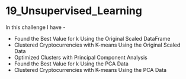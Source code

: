 # 19_Unsupervised_Learning

In this challenge I have - 
- Found the Best Value for k Using the Original Scaled DataFrame
- Clustered Cryptocurrencies with K-means Using the Original Scaled Data
- Optimized Clusters with Principal Component Analysis
- Found the Best Value for k Using the PCA Data
- Clustered Cryptocurrencies with K-means Using the PCA Data
